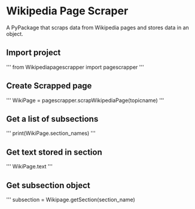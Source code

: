 # Wikipedia Page Scraper

A PyPackage that scraps data from Wikipedia pages and stores data in an object.

## Import project

''' from Wikipediapagescrapper import pagescrapper '''

## Create Scrapped page

''' WikiPage = pagescrapper.scrapWikipediaPage(topicname) '''

## Get a list of subsections

''' print(WikiPage.section_names) '''

## Get text stored in section

''' WikiPage.text '''

## Get subsection object

''' subsection = Wikipage.getSection(section_name)

